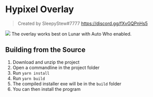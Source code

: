 # Hypixel Overlay

> Created by SleepyStew#7777
> https://discord.gg/fXvGQPnHs5

![](https://i.imgur.com/q9T53Vl.png)
The overlay works best on Lunar with Auto Who enabled.

## Building from the Source
1. Download and unzip the project
2. Open a commandline in the project folder
3. Run `yarn install`
4. Run `yarn build`
5. The compiled installer exe will be in the `build` folder
6. You can then install the program
